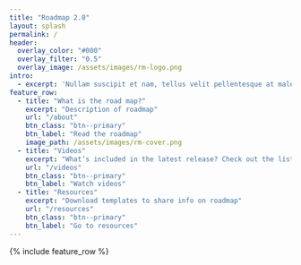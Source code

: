 ```yaml
---
title: "Roadmap 2.0"
layout: splash
permalink: /
header:
  overlay_color: "#000"
  overlay_filter: "0.5"
  overlay_image: /assets/images/rm-logo.png
intro: 
  - excerpt: 'Nullam suscipit et nam, tellus velit pellentesque at malesuada, enim eaque. Quis nulla, netus tempor in diam gravida tincidunt, *proin faucibus* voluptate felis id sollicitudin. Centered with `type="center"`'
feature_row:
  - title: "What is the road map?"
    excerpt: "Description of roadmap"
    url: "/about"
    btn_class: "btn--primary"
    btn_label: "Read the roadmap"
    image_path: /assets/images/rm-cover.png
  - title: "Videos"
    excerpt: "What’s included in the latest release? Check out the list of updates."
    url: "/videos"
    btn_class: "btn--primary"
    btn_label: "Watch videos"
  - title: "Resources"
    excerpt: "Download templates to share info on roadmap"
    url: "/resources"
    btn_class: "btn--primary"
    btn_label: "Go to resources"
---
```

{% include feature_row %}

